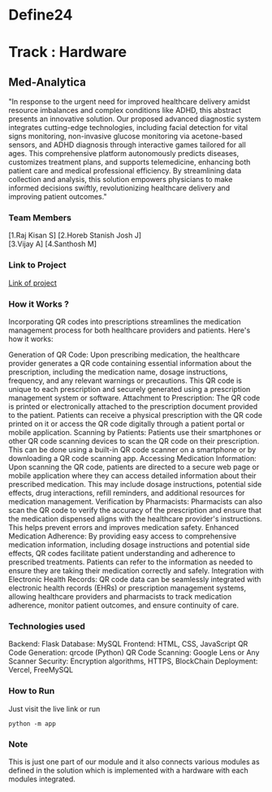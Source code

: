 # Define24
# Track : Hardware


## Med-Analytica

"In response to the urgent need for improved healthcare delivery amidst resource imbalances and complex conditions like ADHD, this abstract presents an innovative solution. Our proposed advanced diagnostic system integrates cutting-edge technologies, including facial detection for vital signs monitoring, non-invasive glucose monitoring via acetone-based sensors, and ADHD diagnosis through interactive games tailored for all ages. This comprehensive platform autonomously predicts diseases, customizes treatment plans, and supports telemedicine, enhancing both patient care and medical professional efficiency. By streamlining data collection and analysis, this solution empowers physicians to make informed decisions swiftly, revolutionizing healthcare delivery and improving patient outcomes."

### Team Members
[1.Raj Kisan S] 
[2.Horeb Stanish Josh J]  
[3.Vijay A] 
[4.Santhosh M]

### Link to Project
[Link of project]([live_link](https://drmav-blockchain.vercel.app/))

### How it Works ?
Incorporating QR codes into prescriptions streamlines the medication management process for both healthcare providers and patients. Here's how it works:

Generation of QR Code: Upon prescribing medication, the healthcare provider generates a QR code containing essential information about the prescription, including the medication name, dosage instructions, frequency, and any relevant warnings or precautions. This QR code is unique to each prescription and securely generated using a prescription management system or software.
Attachment to Prescription: The QR code is printed or electronically attached to the prescription document provided to the patient. Patients can receive a physical prescription with the QR code printed on it or access the QR code digitally through a patient portal or mobile application.
Scanning by Patients: Patients use their smartphones or other QR code scanning devices to scan the QR code on their prescription. This can be done using a built-in QR code scanner on a smartphone or by downloading a QR code scanning app.
Accessing Medication Information: Upon scanning the QR code, patients are directed to a secure web page or mobile application where they can access detailed information about their prescribed medication. This may include dosage instructions, potential side effects, drug interactions, refill reminders, and additional resources for medication management.
Verification by Pharmacists: Pharmacists can also scan the QR code to verify the accuracy of the prescription and ensure that the medication dispensed aligns with the healthcare provider's instructions. This helps prevent errors and improves medication safety.
Enhanced Medication Adherence: By providing easy access to comprehensive medication information, including dosage instructions and potential side effects, QR codes facilitate patient understanding and adherence to prescribed treatments. Patients can refer to the information as needed to ensure they are taking their medication correctly and safely.
Integration with Electronic Health Records: QR code data can be seamlessly integrated with electronic health records (EHRs) or prescription management systems, allowing healthcare providers and pharmacists to track medication adherence, monitor patient outcomes, and ensure continuity of care.

### Technologies used
Backend: Flask
Database: MySQL
Frontend: HTML, CSS, JavaScript
QR Code Generation: qrcode (Python)
QR Code Scanning: Google Lens or Any Scanner 
Security: Encryption algorithms, HTTPS, BlockChain
Deployment: Vercel, FreeMySQL


### How to Run
Just visit the live link or run 
```
python -m app
```
### Note 
This is just one part of our module and it also connects various modules as defined in the solution which is implemented with a hardware with each modules integrated.

